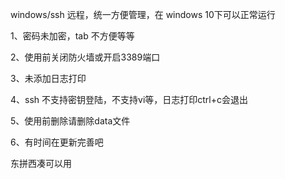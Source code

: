 windows/ssh 远程，统一方便管理，在 windows 10下可以正常运行

1、密码未加密，tab 不方便等等

2、使用前关闭防火墙或开启3389端口

3、未添加日志打印

4、ssh 不支持密钥登陆，不支持vi等，日志打印ctrl+c会退出

5、使用前删除请删除data文件

6、有时间在更新完善吧

东拼西凑可以用